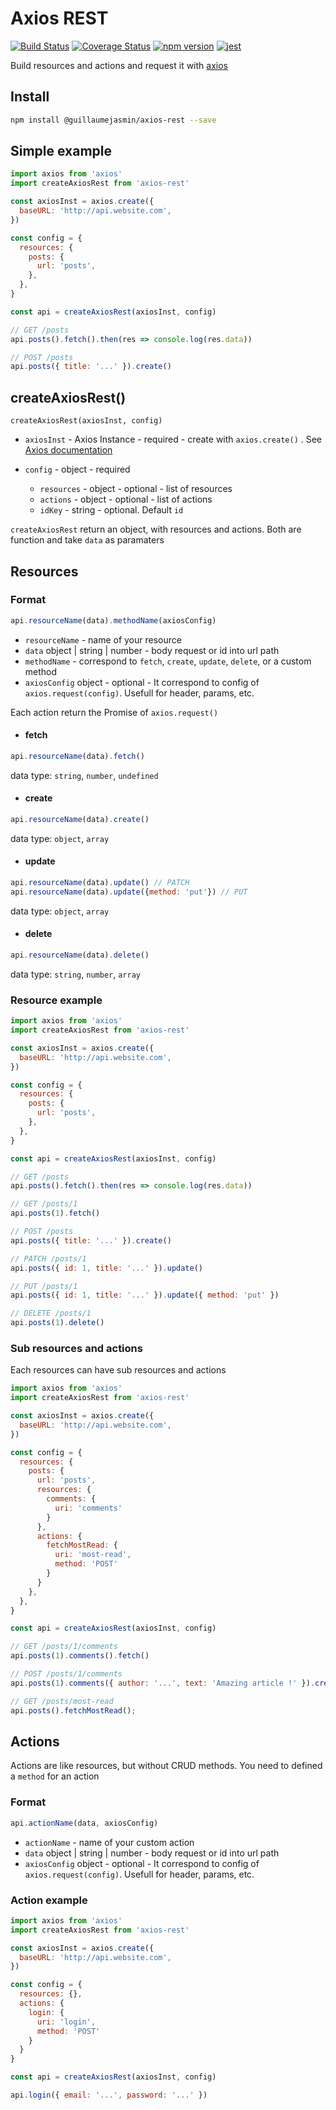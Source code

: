 # Axios REST

[![Build Status](https://travis-ci.org/GuillaumeJasmin/axios-rest.svg?branch=master)](https://travis-ci.org/GuillaumeJasmin/axios-rest)
[![Coverage Status](https://coveralls.io/repos/github/GuillaumeJasmin/axios-rest/badge.svg?branch=master)](https://coveralls.io/github/GuillaumeJasmin/axios-rest?branch=master)
[![npm version](https://img.shields.io/npm/v/@guillaumejasmin/axios-rest.svg)](https://www.npmjs.com/package/@guillaumejasmin/axios-rest)
[![jest](https://facebook.github.io/jest/img/jest-badge.svg)](https://github.com/facebook/jest)

Build resources and actions and request it with [axios](https://github.com/axios/axios)

<!-- ## Documentation
* [Install](#install)
* [Resources](#resources)
  * [Format](#format)
  * [Resource example](#resource-example)
  * [Sub resources and actions](#sub-resources-and-actions)
* [Actions](#actions)
  * [Format](#format)
  * [Action example](#action-example) -->


## Install
```bash
npm install @guillaumejasmin/axios-rest --save
```

## Simple example
```js
import axios from 'axios'
import createAxiosRest from 'axios-rest'

const axiosInst = axios.create({
  baseURL: 'http://api.website.com',
})

const config = {
  resources: {
    posts: {
      url: 'posts',
    },
  },
}

const api = createAxiosRest(axiosInst, config)

// GET /posts
api.posts().fetch().then(res => console.log(res.data))

// POST /posts
api.posts({ title: '...' }).create()

```

## createAxiosRest()

`createAxiosRest(axiosInst, config)`

* `axiosInst` - Axios Instance - required - create with `axios.create()` . See [Axios documentation](https://github.com/axios/axios#axioscreateconfig)

* `config` - object - required
  * `resources` - object - optional - list of resources
  * `actions` - object - optional - list of actions
  * `idKey` - string - optional. Default `id`

`createAxiosRest` return an object, with resources and actions. Both are function and take `data` as paramaters

## Resources

### Format

```js
api.resourceName(data).methodName(axiosConfig)
```
* `resourceName` - name of your resource
* `data` object | string | number - body request or id into url path 
* `methodName` - correspond to `fetch`, `create`, `update`, `delete`, or a custom method
* `axiosConfig` object - optional - It correspond to config of `axios.request(config)`. Usefull for header, params, etc.

Each action return the Promise of `axios.request()`

* #### fetch
```js
api.resourceName(data).fetch()
```
data type: `string`, `number`, `undefined`

* #### create
```js
api.resourceName(data).create()
```
data type: `object`, `array`

* #### update
```js
api.resourceName(data).update() // PATCH
api.resourceName(data).update({method: 'put'}) // PUT
```
data type: `object`, `array`


* #### delete
```js
api.resourceName(data).delete()
```
data type: `string`, `number`, `array`

### Resource example

```js
import axios from 'axios'
import createAxiosRest from 'axios-rest'

const axiosInst = axios.create({
  baseURL: 'http://api.website.com',
})

const config = {
  resources: {
    posts: {
      url: 'posts',
    },
  },
}

const api = createAxiosRest(axiosInst, config)

// GET /posts
api.posts().fetch().then(res => console.log(res.data))

// GET /posts/1
api.posts(1).fetch()

// POST /posts
api.posts({ title: '...' }).create()

// PATCH /posts/1
api.posts({ id: 1, title: '...' }).update()

// PUT /posts/1
api.posts({ id: 1, title: '...' }).update({ method: 'put' })

// DELETE /posts/1
api.posts(1).delete()
```

### Sub resources and actions
Each resources can have sub resources and actions

```js
import axios from 'axios'
import createAxiosRest from 'axios-rest'

const axiosInst = axios.create({
  baseURL: 'http://api.website.com',
})

const config = {
  resources: {
    posts: {
      url: 'posts',
      resources: {
        comments: {
          uri: 'comments'
        }
      },
      actions: {
        fetchMostRead: {
          uri: 'most-read',
          method: 'POST'
        }
      }
    },
  },
}

const api = createAxiosRest(axiosInst, config)

// GET /posts/1/comments
api.posts(1).comments().fetch()

// POST /posts/1/comments
api.posts(1).comments({ author: '...', text: 'Amazing article !' }).create()

// GET /posts/most-read
api.posts().fetchMostRead();

```


## Actions
Actions are like resources, but without CRUD methods. You need to defined a `method` for an action

### Format

```js
api.actionName(data, axiosConfig)
```
* `actionName` - name of your custom action
* `data` object | string | number - body request or id into url path 
* `axiosConfig` object - optional - It correspond to config of `axios.request(config)`. Usefull for header, params, etc.

### Action example

```js
import axios from 'axios'
import createAxiosRest from 'axios-rest'

const axiosInst = axios.create({
  baseURL: 'http://api.website.com',
})

const config = {
  resources: {},
  actions: {
    login: {
      uri: 'login',
      method: 'POST'
    }
  }
}

const api = createAxiosRest(axiosInst, config)

api.login({ email: '...', password: '...' })

```
